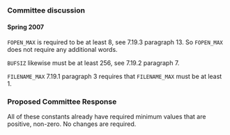 ### Committee discussion

#### Spring 2007

`FOPEN_MAX` is required to be at least 8, see 7.19.3 paragraph 13\. So
`FOPEN_MAX` does not require any additional words.

`BUFSIZ` likewise must be at least 256, see 7.19.2 paragraph 7\.

`FILENAME_MAX` 7.19.1 paragraph 3 requires that `FILENAME_MAX` must be at least
1\.

### Proposed Committee Response

All of these constants already have required minimum values that are positive,
non-zero. No changes are required.
